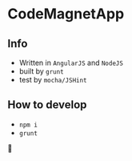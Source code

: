 # CodeMagnetApp

## Info
- Written in `AngularJS` and `NodeJS`
- built by `grunt`
- test by `mocha/JSHint`


## How to develop
- `npm i`
- `grunt`

🍣

